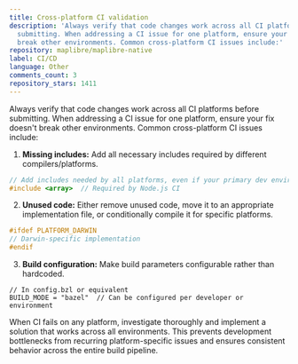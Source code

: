 ```yaml
---
title: Cross-platform CI validation
description: 'Always verify that code changes work across all CI platforms before
  submitting. When addressing a CI issue for one platform, ensure your fix doesn''t
  break other environments. Common cross-platform CI issues include:'
repository: maplibre/maplibre-native
label: CI/CD
language: Other
comments_count: 3
repository_stars: 1411
---
```


Always verify that code changes work across all CI platforms before submitting. When addressing a CI issue for one platform, ensure your fix doesn't break other environments. Common cross-platform CI issues include:

1. **Missing includes:** Add all necessary includes required by different compilers/platforms.
```cpp
// Add includes needed by all platforms, even if your primary dev environment doesn't require them
#include <array>  // Required by Node.js CI
```

2. **Unused code:** Either remove unused code, move it to an appropriate implementation file, or conditionally compile it for specific platforms.
```cpp
#ifdef PLATFORM_DARWIN
// Darwin-specific implementation
#endif
```

3. **Build configuration:** Make build parameters configurable rather than hardcoded.
```
// In config.bzl or equivalent
BUILD_MODE = "bazel"  // Can be configured per developer or environment
```

When CI fails on any platform, investigate thoroughly and implement a solution that works across all environments. This prevents development bottlenecks from recurring platform-specific issues and ensures consistent behavior across the entire build pipeline.